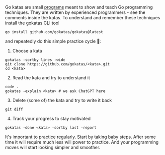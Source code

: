 Go katas are small [programs](https://github.com/orgs/gokatas/repositories) meant to show and teach Go programming techniques. They are written by experienced programmers - see the comments inside the katas. To understand and remember these techniques install the gokatas CLI tool

```
go install github.com/gokatas/gokatas@latest
```

and repeatedly do this simple practice cycle 🥋:

1. Choose a kata

```
gokatas -sortby lines -wide
git clone https://github.com/gokatas/<kata>.git
cd <kata>
```

2. Read the kata and try to understand it

```
code .
gokatas -explain <kata> # we ask ChatGPT here
```

3. Delete (some of) the kata and try to write it back

```
git diff
```

4. Track your progress to stay motivated

```
gokatas -done <kata> -sortby last -report
```

It's important to practice regularly. Start by taking baby steps. After some time it will require much less will power to practice. And your programming moves will start looking simpler and smoother.
